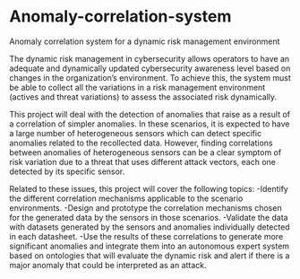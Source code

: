 # Anomaly-correlation-system
Anomaly correlation system for a dynamic risk management environment 

The dynamic risk management in cybersecurity allows operators to have an adequate and dynamically updated cybersecurity awareness level based on changes in the organization’s environment. To achieve this, the system must be able to collect all the variations in a risk management environment (actives and threat variations) to assess the associated risk dynamically.

This project will deal with the detection of anomalies that raise as a result of a correlation of simpler anomalies. In these scenarios, it is expected to have a large number of heterogeneous sensors which can detect specific anomalies related to the recollected data. However, finding correlations between anomalies of heterogeneous sensors can be a clear symptom of risk variation due to a threat that uses different attack vectors, each one detected by its specific sensor. 

Related to these issues, this project will cover the following topics:
-Identify the different correlation mechanisms applicable to the scenario environments.
-Design and prototype the correlation mechanisms chosen for the generated data by the sensors in those scenarios.
-Validate the data with datasets generated by the sensors and anomalies individually detected in each datasheet.
-Use the results of these correlations to generate more significant anomalies and integrate them into an autonomous expert system based on ontologies that will evaluate the dynamic risk and alert if there is a major anomaly that could be interpreted as an attack.
